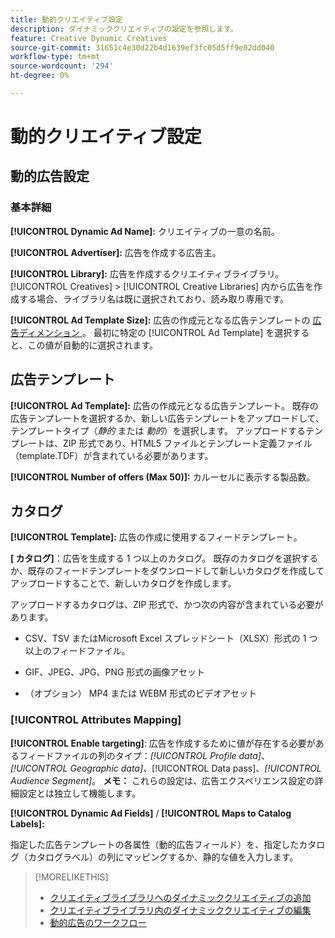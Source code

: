 ```yaml
---
title: 動的クリエイティブ設定
description: ダイナミッククリエイティブの設定を参照します。
feature: Creative Dynamic Creatives
source-git-commit: 31651c4e30d22b4d1639ef3fc05d5ff9e02dd040
workflow-type: tm+mt
source-wordcount: '294'
ht-degree: 0%

---
```


# 動的クリエイティブ設定

<!-- add a description -->

<!-- This looks the same for me for either HTML5 type as of 9/24:

## Dynamic ad settings for static HTML5 ads {#dynamic-ad-settings-static-html5}

### Basic Details

**[!UICONTROL Advertiser]:** The advertiser for which to create the ads.

**[!UICONTROL Library]:** The creative library in which to create the ads.

**[!UICONTROL Dynamic Ad Name]:** A unique name for the creative.

**[!UICONTROL Ad Template Size]:** The ad dimensions for the ad template from which to create the ad. If you first select a specific [!UICONTROL Ad Template], then this value is automatically selected.

**[!UICONTROL Ad Template Type]:** The type of ad template from which to create the ad: *[!UICONTROL Static HTML5]* or *[!UICONTROL Dynamic HTML5]*.  If you first select a specific [!UICONTROL Ad Template], then this value is automatically selected.

**[!UICONTROL Ad Template]:** The ad template from which to create the ad.

**[!UICONTROL clickURL]:** A valid landing page URL to which users are redirected when they click the ad.

### [!UICONTROL Attributes Details]

-->

## 動的広告設定 <!-- for dynamic HTML5 ads {#dynamic-ad-settings-dynamic-html5}-->

<!-- add a description -->

### 基本詳細

**[!UICONTROL Dynamic Ad Name]:** クリエイティブの一意の名前。

**[!UICONTROL Advertiser]:** 広告を作成する広告主。

**[!UICONTROL Library]:** 広告を作成するクリエイティブライブラリ。 [!UICONTROL Creatives] > [!UICONTROL Creative Libraries] 内から広告を作成する場合、ライブラリ名は既に選択されており、読み取り専用です。

**[!UICONTROL Ad Template Size]:** 広告の作成元となる広告テンプレートの [ 広告ディメンション ](/help/creative/creative-libraries/creative-sizes.md)。 最初に特定の [!UICONTROL Ad Template] を選択すると、この値が自動的に選択されます。

## 広告テンプレート

**[!UICONTROL Ad Template]:** 広告の作成元となる広告テンプレート。 既存の広告テンプレートを選択するか、新しい広告テンプレートをアップロードして、テンプレートタイプ（*静的* または *動的*）を選択します。 アップロードするテンプレートは、ZIP 形式であり、HTML5 ファイルとテンプレート定義ファイル（template.TDF）が含まれている必要があります。<!-- Need to add more specs for that -->

**[!UICONTROL Number of offers (Max 50)]:** カルーセルに表示する製品数。

## カタログ

**[!UICONTROL Template]:** 広告の作成に使用するフィードテンプレート。

**\[ カタログ\]**：広告を生成する 1 つ以上のカタログ。 既存のカタログを選択するか、既存のフィードテンプレートをダウンロードして新しいカタログを作成してアップロードすることで、新しいカタログを作成します。

アップロードするカタログは、ZIP 形式で、かつ次の内容が含まれている必要があります。

* CSV、TSV またはMicrosoft Excel スプレッドシート（XLSX）形式の 1 つ以上のフィードファイル。<!-- Need to add more specs for that -->

* GIF、JPEG、JPG、PNG 形式の画像アセット

* （オプション） MP4 または WEBM 形式のビデオアセット

### [!UICONTROL Attributes Mapping]

**[!UICONTROL Enable targeting]**: <!-- "targeting options/filters," but I don't think this means user targeting since that is set in the experience/ad on DSP --> 広告を作成するために値が存在する必要があるフィードファイルの列のタイプ：*[!UICONTROL Profile data]*、*[!UICONTROL Geographic data]、*[!UICONTROL Data pass]、*[!UICONTROL Audience Segment]*。  **メモ：** これらの設定は、広告エクスペリエンス設定の詳細設定とは独立して機能します。<!-- Clarify what qualifies for each, and explain more -->

**[!UICONTROL Dynamic Ad Fields]** / **[!UICONTROL Maps to Catalog Labels]:**

指定した広告テンプレートの各属性（動的広告フィールド）を、指定したカタログ（カタログラベル）の列にマッピングするか、静的な値を入力します。

>[!MORELIKETHIS]
>
>* [ クリエイティブライブラリへのダイナミッククリエイティブの追加 ](creative-add-dynamic.md)
>* [ クリエイティブライブラリ内のダイナミッククリエイティブの編集 ](creative-edit-dynamic.md)
>* [ 動的広告のワークフロー ](/help/creative/introduction/workflow-dynamic-ads.md)
